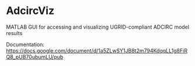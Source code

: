 AdcircViz
=========

MATLAB GUI for accessing and visualizing UGRID-compliant ADCIRC model results

Documentation:
https://docs.google.com/document/d/1a5ZLwSY1JB8t2m794KdqqLL1g8FiRQ8_pUB70ubumLU/pub
